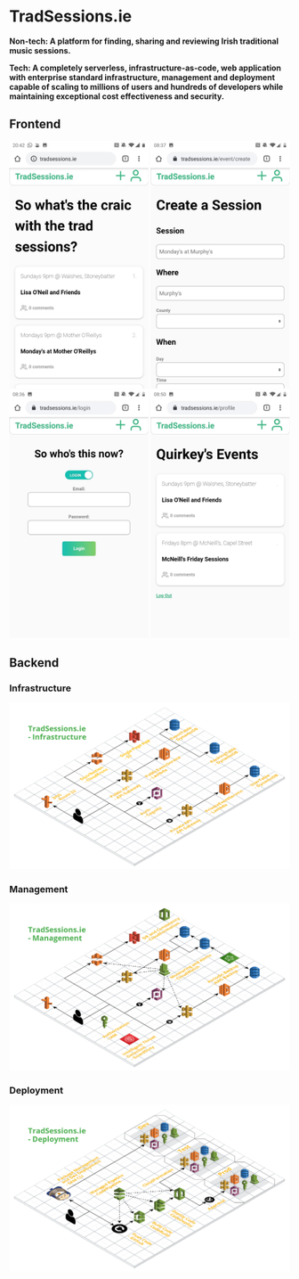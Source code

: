 # TradSessions.ie

**Non-tech: A platform for finding, sharing and reviewing Irish traditional music sessions.**

**Tech: A completely serverless, infrastructure-as-code, web application with enterprise standard infrastructure, management and deployment capable of scaling to millions of users and hundreds of developers while maintaining exceptional cost effectiveness and security.**

## Frontend

<img src="Readme/TradSessions.ie - Home.jpg" width="250">
<img src="Readme/TradSessions.ie - Create.jpg" width="250">
<img src="Readme/TradSessions.ie - Login.jpg" width="250">
<img src="Readme/TradSessions.ie - Profile.jpg" width="250">

## Backend

### Infrastructure

<img src="Readme/TradSessions.ie - Infrastructure.png">

### Management

<img src="Readme/TradSessions.ie - Management.png">

### Deployment

<img src="Readme/TradSessions.ie - Deployment.png">
